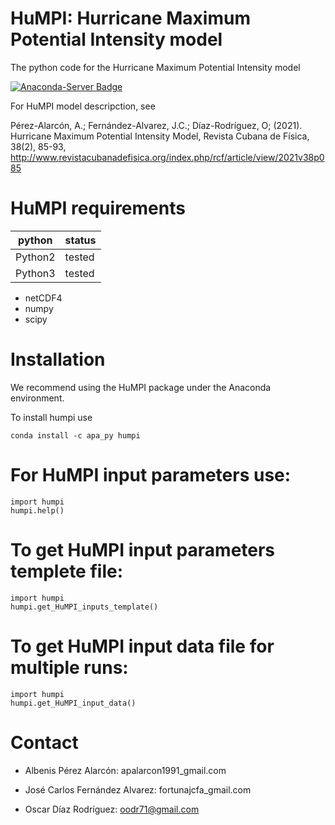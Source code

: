 # HuMPI: Hurricane Maximum Potential Intensity model
The python code for the Hurricane Maximum Potential Intensity model

[![Anaconda-Server Badge](https://anaconda.org/apa_py/humpi/badges/version.svg)](https://anaconda.org/apa_py/humpi)

For HuMPI model descripction, see

Pérez-Alarcón, A.; Fernández-Alvarez, J.C.; Díaz-Rodríguez, O; (2021). Hurricane Maximum Potential Intensity Model, Revista Cubana de Física, 38(2), 85-93, http://www.revistacubanadefisica.org/index.php/rcf/article/view/2021v38p085

# HuMPI requirements


<table>
<thead>
<tr>
<th>python</th>
<th>status</th>
</tr>
</thead>
<tbody>
<tr>
<td>Python2</td>
<td> tested</td>
</tr>
<tr>
<td>Python3</td>
<td> tested</td>
</tr>
</tbody>
</table>

*  netCDF4
*  numpy 
*  scipy 

# Installation

We recommend using the HuMPI package under the Anaconda environment.

To install humpi use  
```
conda install -c apa_py humpi
```
# For HuMPI input parameters use:
```
import humpi
humpi.help()
```

# To get HuMPI input parameters templete file:
```
import humpi
humpi.get_HuMPI_inputs_template()
```

# To get HuMPI input data file for multiple runs:
```
import humpi
humpi.get_HuMPI_input_data()
```

# Contact
- Albenis Pérez Alarcón: apalarcon1991_gmail.com

- José Carlos Fernández Alvarez: fortunajcfa_gmail.com

- Oscar Díaz Rodríguez: oodr71@gmail.com


